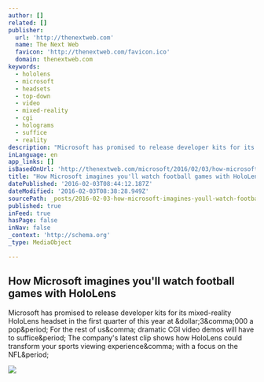 ```yaml
---
author: []
related: []
publisher:
  url: 'http://thenextweb.com'
  name: The Next Web
  favicon: 'http://thenextweb.com/favicon.ico'
  domain: thenextweb.com
keywords:
  - hololens
  - microsoft
  - headsets
  - top-down
  - video
  - mixed-reality
  - cgi
  - holograms
  - suffice
  - reality
description: "Microsoft has promised to release developer kits for its mixed-reality HoloLens headset in the first quarter of this year at $3,000 a pop. For the rest of us, dramatic CGI video demos will have to suffice. The company's latest clip shows how HoloLens could transform your sports viewing experience, with a focus on the NFL."
inLanguage: en
app_links: []
isBasedOnUrl: 'http://thenextweb.com/microsoft/2016/02/03/how-microsoft-imagines-youll-watch-football-games-with-hololens/'
title: "How Microsoft imagines you'll watch football games with HoloLens"
datePublished: '2016-02-03T08:44:12.187Z'
dateModified: '2016-02-03T08:38:28.949Z'
sourcePath: _posts/2016-02-03-how-microsoft-imagines-youll-watch-football-games-with-holo.md
published: true
inFeed: true
hasPage: false
inNav: false
_context: 'http://schema.org'
_type: MediaObject

---
```

<article style=""><h1>How Microsoft imagines you'll watch football games with HoloLens</h1><p>Microsoft has promised to release developer kits for its mixed-reality HoloLens headset in the first quarter of this year at &amp;dollar;3&amp;comma;000 a pop&amp;period; For the rest of us&amp;comma; dramatic CGI video demos will have to suffice&amp;period; The company's latest clip shows how HoloLens could transform your sports viewing experience&amp;comma; with a focus on the NFL&amp;period;</p><img src="http://cdn1.tnwcdn.com/wp-content/blogs.dir/1/files/2016/02/HoloLens-NFL.jpg" /></article>